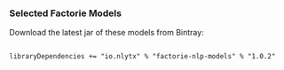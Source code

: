 ### Selected Factorie Models

Download the latest jar of these models from Bintray:

```sbtshell

libraryDependencies += "io.nlytx" % "factorie-nlp-models" % "1.0.2"

```